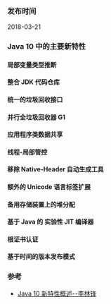 ### 发布时间

2018-03-21

###  Java 10 中的主要新特性

#### 局部变量类型推断

#### 整合 JDK 代码仓库

#### 统一的垃圾回收接口

#### 并行全垃圾回收器 G1

#### 应用程序类数据共享

#### 线程-局部管控

#### 移除 Native-Header 自动生成工具

#### 额外的 Unicode 语言标签扩展

#### 备用存储装置上的堆分配

#### 基于 Java 的 实验性 JIT 编译器

#### 根证书认证

#### 基于时间的版本发布模式


### 参考
- [Java 10 新特性概述--李林锋](https://developer.ibm.com/zh/articles/the-new-features-of-java-10/)